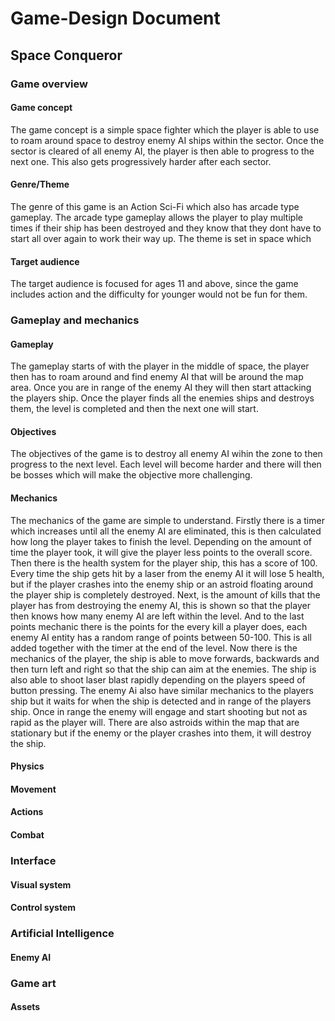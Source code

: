 # Game-Design Document

## Space Conqueror 

### Game overview
#### Game concept
The game concept is a simple space fighter which the player is able to use to roam around space to destroy enemy AI ships within the sector. Once the sector is cleared of all enemy AI, the player is then able to progress to the next one. This also gets progressively harder after each sector.
#### Genre/Theme
The genre of this game is an Action Sci-Fi which also has arcade type gameplay. The arcade type gameplay allows the player to play multiple times if their ship has been destroyed and they know that they dont have to start all over again to work their way up. The theme is set in space which 
#### Target audience
The target audience is focused for ages 11 and above, since the game includes action and the difficulty for younger would not be fun for them.
### Gameplay and mechanics
#### Gameplay 
The gameplay starts of with the player in the middle of space, the player then has to roam around and find enemy AI that will be around the map area. Once you are in range of the enemy AI they will then start attacking the players ship. Once the player finds all the enemies ships and destroys them, the level is completed and then the next one will start.
#### Objectives
The objectives of the game is to destroy all enemy AI wihin the zone to then progress to the next level. Each level will become harder and there will then be bosses which will make the objective more challenging.
#### Mechanics
The mechanics of the game are simple to understand. Firstly there is a timer which increases until all the enemy AI are eliminated, this is then calculated how long the player takes to finish the level. Depending on the amount of time the player took, it will give the player less points to the overall score. Then there is the health system for the player ship, this has a score of 100. Every time the ship gets hit by a laser from the enemy AI it will lose 5 health, but if the player crashes into the enemy ship or an astroid floating around the player ship is completely destroyed. Next, is the amount of kills that the player has from destroying the enemy AI, this is shown so that the player then knows how many enemy AI are left within the level. And to the last points mechanic there is the points for the every kill a player does, each enemy AI entity has a random range of points between 50-100. This is all added together with the timer at the end of the level. Now there is the mechanics of the player, the ship is able to move forwards, backwards and then turn left and right so that the ship can aim at the enemies. The ship is also able to shoot laser blast rapidly depending on the players speed of button pressing. The enemy Ai also have similar mechanics to the players ship but it waits for when the ship is detected and in range of the players ship. Once in range the enemy will engage and start shooting but not as rapid as the player will. There are also astroids within the map that are stationary but if the enemy or the player crashes into them, it will destroy the ship. 
#### Physics

#### Movement 

#### Actions

#### Combat

### Interface
#### Visual system
#### Control system
### Artificial Intelligence
#### Enemy AI
### Game art
#### Assets
